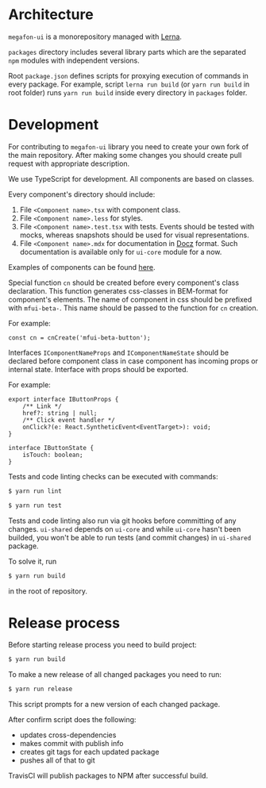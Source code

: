 # Architecture

`megafon-ui` is a monorepository managed with [Lerna](https://github.com/lerna/lerna).

`packages` directory includes several library parts which are
the separated `npm` modules with independent versions.

Root `package.json` defines scripts for proxying execution of commands in every package.
For example, script `lerna run build` (or `yarn run build` in
root folder) runs `yarn run build` inside every directory in `packages` folder.

# Development

For contributing to `megafon-ui` library you need to create your own fork of the main repository.
After making some changes you should create pull request with appropriate description.

We use TypeScript for development. All components are based on classes.

Every component's directory should include:

1. File `<Component name>.tsx` with component class.
2. File `<Component name>.less` for styles.
3. File `<Component name>.test.tsx` with tests. Events should be tested with mocks,
whereas snapshots should be used for visual representations.
4. File `<Component name>.mdx` for documentation in [Docz](https://github.com/doczjs/docz) format.
Such documentation is available only for `ui-core` module for a now.

Examples of components can be found [here](https://github.com/MegafonWebLab/megafon-ui/tree/master/packages/ui-core/src).

Special function `cn` should be created before every component's class declaration.
This function generates css-classes in BEM-format for component's elements.
The name of component in css should be prefixed with `mfui-beta-`. This name should be
passed to the function for `cn` creation.

For example:

```
const cn = cnCreate('mfui-beta-button');
```

Interfaces `IComponentNameProps` and `IComponentNameState` should be declared before
component class in case component has incoming props or internal state.
Interface with props should be exported.

For example:

```
export interface IButtonProps {
    /** Link */
    href?: string | null;
    /** Click event handler */
    onClick?(e: React.SyntheticEvent<EventTarget>): void;
}

interface IButtonState {
    isTouch: boolean;
}
```

Tests and code linting checks can be executed with commands:

```bash
$ yarn run lint
```

```bash
$ yarn run test
```

Tests and code linting also run via git hooks before committing of any changes.
`ui-shared` depends on `ui-core` and while `ui-core` hasn't been builded, you won't be able
to run tests (and commit changes) in `ui-shared` package.

To solve it, run
```bash
$ yarn run build
```
in the root of repository.

# Release process

Before starting release process you need to build project:

```bash
$ yarn run build
```

To make a new release of all changed packages you need to run:

```bash
$ yarn run release
```

This script prompts for a new version of each changed package.

After confirm script does the following:

- updates cross-dependencies
- makes commit with publish info
- creates git tags for each updated package
- pushes all of that to git

TravisCI will publish packages to NPM after successful build.
